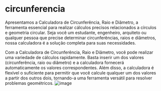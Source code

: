 # circunferencia
Apresentamos a Calculadora de Circunferência, Raio e Diâmetro, a ferramenta essencial para realizar cálculos precisos relacionados a círculos e geometria circular. Seja você um estudante, engenheiro, arquiteto ou qualquer pessoa que precise determinar circunferências, raios e diâmetros, nossa calculadora é a solução completa para suas necessidades.

Com a Calculadora de Circunferência, Raio e Diâmetro, você pode realizar uma variedade de cálculos rapidamente. Basta inserir um dos valores (circunferência, raio ou diâmetro) e a calculadora fornecerá automaticamente os valores correspondentes. Além disso, a calculadora é flexível o suficiente para permitir que você calcule qualquer um dos valores a partir dos outros dois, tornando-a uma ferramenta versátil para resolver problemas geométricos.
![image](https://github.com/CaioLariel/circunferencia/assets/112914813/ba3fa6c4-29e5-4f10-8730-7c63d096eee1)
